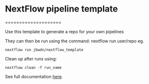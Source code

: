 # NextFlow pipeline template
====================

Use this template to generate a repo for your own pipelines

They can then be run using the command: nextflow run user/repo
eg.

    nextflow run jbwdn/nextflow_template

Clean up after runs using:

    nextflow clean -f run_name

See full documentation [here](https://www.nextflow.io/docs/latest/index.html).